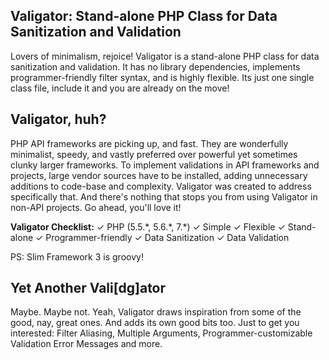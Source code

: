 ## Valigator: Stand-alone PHP Class for Data Sanitization and Validation
Lovers of minimalism, rejoice! Valigator is a stand-alone PHP class for data sanitization and validation. It has no library dependencies, implements programmer-friendly filter syntax, and is highly flexible. Its just one single class file, include it and you are already on the move!

## Valigator, huh?
PHP API frameworks are picking up, and fast. They are wonderfully minimalist, speedy, and vastly preferred over powerful yet sometimes clunky larger frameworks. To implement validations in API frameworks and projects, large vendor sources have to be installed, adding unnecessary additions to code-base and complexity. Valigator was created to address specifically that. And there's nothing that stops you from using Valigator in non-API projects. Go ahead, you'll love it!

**Valigator Checklist:** ✓ PHP (5.5.\*, 5.6.\*, 7.\*) ✓ Simple ✓ Flexible ✓ Stand-alone ✓
Programmer-friendly ✓ Data Sanitization ✓ Data Validation

PS: Slim Framework 3 is groovy!

## Yet Another Vali[dg]ator
Maybe. Maybe not. Yeah, Valigator draws inspiration from some of the good, nay, great ones. And adds its own good bits too. Just to get you interested: Filter Aliasing, Multiple Arguments, Programmer-customizable Validation Error Messages and more.
